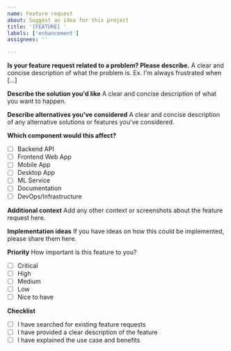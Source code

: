 ```yaml
---
name: Feature request
about: Suggest an idea for this project
title: '[FEATURE] '
labels: ['enhancement']
assignees: ''

---
```


**Is your feature request related to a problem? Please describe.**
A clear and concise description of what the problem is. Ex. I'm always frustrated when [...]

**Describe the solution you'd like**
A clear and concise description of what you want to happen.

**Describe alternatives you've considered**
A clear and concise description of any alternative solutions or features you've considered.

**Which component would this affect?**
- [ ] Backend API
- [ ] Frontend Web App
- [ ] Mobile App
- [ ] Desktop App
- [ ] ML Service
- [ ] Documentation
- [ ] DevOps/Infrastructure

**Additional context**
Add any other context or screenshots about the feature request here.

**Implementation ideas**
If you have ideas on how this could be implemented, please share them here.

**Priority**
How important is this feature to you?
- [ ] Critical
- [ ] High
- [ ] Medium
- [ ] Low
- [ ] Nice to have

**Checklist**
- [ ] I have searched for existing feature requests
- [ ] I have provided a clear description of the feature
- [ ] I have explained the use case and benefits

